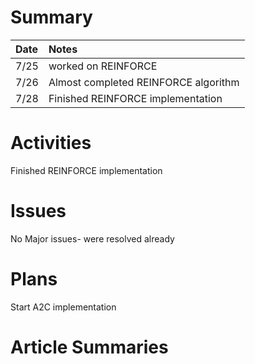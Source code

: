 # Summary

| Date   | Notes
| :----- | :-------------------------------
| 7/25 | worked on REINFORCE
| 7/26 | Almost completed REINFORCE algorithm
| 7/28 | Finished REINFORCE implementation

# Activities

Finished REINFORCE implementation

# Issues

No Major issues- were resolved already

# Plans

Start A2C implementation

# Article Summaries


